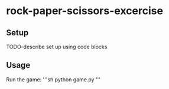 # rock-paper-scissors-excercise


## Setup
TODO-describe set up using code blocks

## Usage

Run the game:
'''sh
python game.py
'''